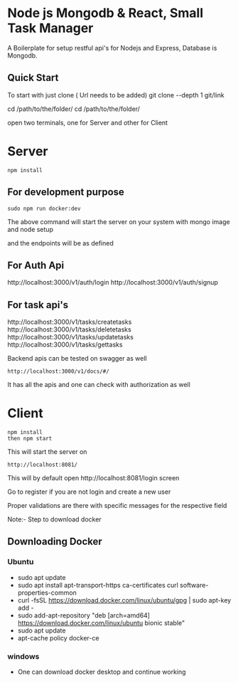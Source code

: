 # Node js Mongodb & React, Small Task Manager

A Boilerplate for setup restful api's for Nodejs and Express, Database is Mongodb.

## Quick Start

To start with just clone ( Url needs to be added)
git clone --depth 1 git/link

cd /path/to/the/folder/
cd /path/to/the/folder/

open two terminals, one for Server and other for Client

# Server

```
npm install
```

## For development purpose

```
sudo npm run docker:dev
```

The above command will start the server on your system with mongo image and node setup

and the endpoints will be as defined

## For Auth Api

http://localhost:3000/v1/auth/login
http://localhost:3000/v1/auth/signup

## For task api's

http://localhost:3000/v1/tasks/createtasks
http://localhost:3000/v1/tasks/deletetasks
http://localhost:3000/v1/tasks/updatetasks
http://localhost:3000/v1/tasks/gettasks

Backend apis can be tested on swagger as well

```
http://localhost:3000/v1/docs/#/
```

It has all the apis and one can check with authorization as well

# Client

```
npm install
then npm start
```

This will start the server on

```
http://localhost:8081/
```

This will by default open
http://localhost:8081/login screen

Go to register if you are not login and create a new user

Proper validations are there with specific messages for the respective field

Note:- Step to download docker

## Downloading Docker

### Ubuntu

- sudo apt update
- sudo apt install apt-transport-https ca-certificates curl software-properties-common
- curl -fsSL https://download.docker.com/linux/ubuntu/gpg | sudo apt-key add -
- sudo add-apt-repository "deb [arch=amd64] https://download.docker.com/linux/ubuntu bionic stable"
- sudo apt update
- apt-cache policy docker-ce

### windows

- One can download docker desktop and continue working

